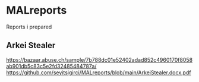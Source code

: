 # MALreports
Reports i prepared

## Arkei Stealer
https://bazaar.abuse.ch/sample/7b788dc01e52402adad852c4960170f8058ab901db5c83c5e2fd32485484787a/
https://github.com/seyitsigirci/MALreports/blob/main/ArkeiStealer.docx.pdf
